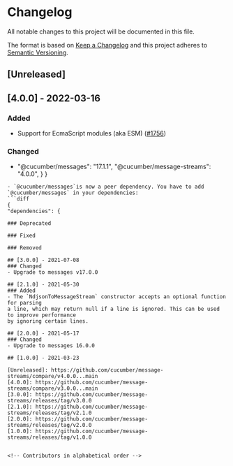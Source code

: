 # Changelog

All notable changes to this project will be documented in this file.

The format is based on [Keep a Changelog](http://keepachangelog.com/)
and this project adheres to [Semantic Versioning](http://semver.org/).

## [Unreleased]

## [4.0.0] - 2022-03-16
### Added
- Support for EcmaScript modules (aka ESM)
([#1756](https://github.com/cucumber/common/pull/1756))

### Changed
- "@cucumber/messages": "17.1.1",
"@cucumber/message-streams": "4.0.0",
}
}
```
- `@cucumber/messages`is now a peer dependency. You have to add `@cucumber/messages` in your dependencies:
```diff
{
"dependencies": {

### Deprecated

### Fixed

### Removed

## [3.0.0] - 2021-07-08
### Changed
- Upgrade to messages v17.0.0

## [2.1.0] - 2021-05-30
### Added
- The `NdjsonToMessageStream` constructor accepts an optional function for parsing
a line, which may return null if a line is ignored. This can be used to improve performance
by ignoring certain lines.

## [2.0.0] - 2021-05-17
### Changed
- Upgrade to messages 16.0.0

## [1.0.0] - 2021-03-23

[Unreleased]: https://github.com/cucumber/message-streams/compare/v4.0.0...main
[4.0.0]: https://github.com/cucumber/message-streams/compare/v3.0.0...main
[3.0.0]: https://github.com/cucumber/message-streams/releases/tag/v3.0.0
[2.1.0]: https://github.com/cucumber/message-streams/releases/tag/v2.1.0
[2.0.0]: https://github.com/cucumber/message-streams/releases/tag/v2.0.0
[1.0.0]: https://github.com/cucumber/message-streams/releases/tag/v1.0.0


<!-- Contributors in alphabetical order -->
